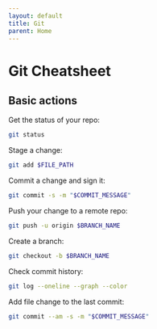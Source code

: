 ```yaml
---
layout: default
title: Git
parent: Home
---
```


# Git Cheatsheet

## Basic actions

Get the status of your repo:

```bash
git status
```

Stage a change:

```bash
git add $FILE_PATH
```

Commit a change and sign it:

```bash
git commit -s -m "$COMMIT_MESSAGE"
```

Push your change to a remote repo:

```bash
git push -u origin $BRANCH_NAME
```

Create a branch:

```bash
git checkout -b $BRANCH_NAME
```

Check commit history:

```bash
git log --oneline --graph --color
```

Add file change to the last commit:

```bash
git commit --am -s -m "$COMMIT_MESSAGE"
```